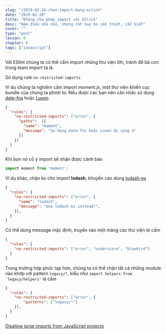 ```yaml
---
slug: "/2019-02-26-chan-import-bang-eslint"
date: "2019-02-26"
title: "Không cho phép import với ESlint"
desc: "Năm điều nhỏ nhỏ, nhưng rất hay ho cần thiết, cần biết"
cover: ""
type: "post"
lesson: 0
chapter: 0
tags: ["javascript"]
---
```


Với ESlint chúng ta có thể cấm import những thư viện lớn, tránh để bà con trong team import tá lả.

Sử dụng rule `no-restricted-imports`

Ví dụ chúng ta nghiêm cấm import *moment.js*, một thư viện khiến cục bundle của chúng ta phình to. Nếu được các bạn nên cân nhắc sử dụng [date-fns](https://date-fns.org/) hoặc [Luxon](https://moment.github.io/luxon/)

```json
{
  "rules": {
    "no-restricted-imports": ["error", {
      "paths":  [{
        "name": "moment",
        "message": "Sử dụng date-fns hoặc Luxon đi cưng à"
      }]
    }]
  }
}
```

Khi *bọn nó* cố ý import sẽ nhận được cảnh báo

```js
import moment from 'moment';
```

Ví dụ khác, chặn ko cho import **lodash**, khuyến cáo dùng [lodash-es](https://www.npmjs.com/package/lodash-es)

```json
{
  "rules": {
    "no-restricted-imports": ["error", {
      "name": "lodash",
      "message": "Use lodash-es instead!",
    }],
  }
}
```

Có thể dùng message mặc định, truyền vào một mảng các thư viện bị cấm

```json
{
  "rules": {
    "no-restricted-imports": ["error", "underscore", "bluebird"]
  }
}
```

Trong trường hợp phức tạp hơn,  chúng ta có thể chặn tất cả những module nào khớp với pattern `legacy/*`, kiểu như `import helpers from 'legacy/helpers'` là cấm

```json
{
  "rules": {
    "no-restricted-imports": ["error", {
        "patterns": ["legacy/*"]
    }],
  }
}
```



<a target="_blank" rel="noopener noreferrer" href="https://addyosmani.com/blog/disallow-imports/">Disallow large imports from JavaScript projects</a>